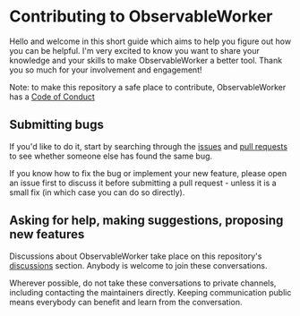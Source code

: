 # Contributing to ObservableWorker

Hello and welcome in this short guide which aims to help you figure out how you can be helpful. I'm very excited to know you want to share your knowledge and your skills to make ObservableWorker a better tool. Thank you so much for your involvement and engagement!

Note: to make this repository a safe place to contribute, ObservableWorker has a [Code of Conduct](/CODE_OF_CONDUCT.md)

## Submitting bugs

If you'd like to do it, start by searching through the [issues](https://github.com/Pierre-Lannoy/ObservableWorker/issues) and [pull requests](https://github.com/Pierre-Lannoy/ObservableWorker/pulls) to see whether someone else has found the same bug.

If you know how to fix the bug or implement your new feature, please open an issue first to discuss it before submitting a pull request - unless it is a small fix (in which case you can do so directly).

## Asking for help, making suggestions, proposing new features

Discussions about ObservableWorker take place on this repository's [discussions](https://github.com/Pierre-Lannoy/ObservableWorker/discussions) section. Anybody is welcome to join these conversations.

Wherever possible, do not take these conversations to private channels, including contacting the maintainers directly. Keeping communication public means everybody can benefit and learn from the conversation.
